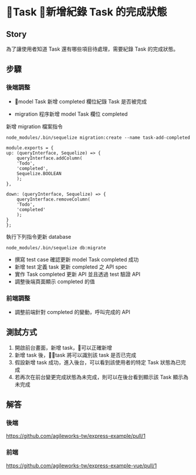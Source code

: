 # Task 新增紀錄 Task 的完成狀態

## Story

為了讓使用者知道 Task 還有哪些項目待處理，需要紀錄 Task 的完成狀態。

## 步驟

### 後端調整

* model Task 新增 completed 欄位紀錄 Task 是否被完成

* migration 程序新增 model Task 欄位 completed

新增 migration 檔案指令

`node_modules/.bin/sequelize migration:create --name task-add-completed`


```
module.exports = {
up: (queryInterface, Sequelize) => {
    queryInterface.addColumn(
    'Todo',
    'completed',
    Sequelize.BOOLEAN
    );
},

down: (queryInterface, Sequelize) => {
    queryInterface.removeColumn(
    'Todo',
    'completed'
    );
}
};

```

執行下列指令更新 database

`node_modules/.bin/sequelize db:migrate`


* 撰寫 test case 確認更新 model Task completed 成功
* 新增 test 定義 task 更新 completed 之 API spec
* 實作 Task completed 更新 API 並且透過 test 驗證 API
* 調整後端頁面顯示 completed 的值

### 前端調整

* 調整前端針對 completed 的變動，呼叫完成的 API 



## 測試方式

1. 開啟前台畫面，新增 task，可以正確新增
2. 新增 task 後，task 將可以識別該 task 是否已完成
3. 假設新增 task 成功，進入後台，可以看到該使用者的特定 Task 狀態為已完成
4. 若再次在前台變更完成狀態為未完成，則可以在後台看到顯示該 Task 顯示為未完成

## 解答

### 後端

https://github.com/agileworks-tw/express-example/pull/1

### 前端

https://github.com/agileworks-tw/express-example-vue/pull/1